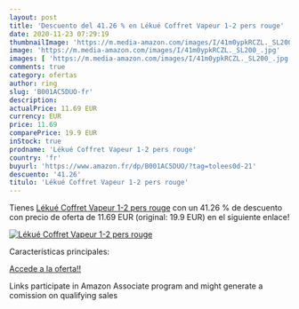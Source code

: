 ```yaml
---
layout: post
title: 'Descuento del 41.26 % en Lékué Coffret Vapeur 1-2 pers rouge'
date: 2020-11-23 07:29:19
thumbnailImage: 'https://m.media-amazon.com/images/I/41m0ypkRCZL._SL200_.jpg'
image: 'https://m.media-amazon.com/images/I/41m0ypkRCZL._SL200_.jpg'
images: [ 'https://m.media-amazon.com/images/I/41m0ypkRCZL._SL200_.jpg' ]
comments: true
category: ofertas
author: ring
slug: 'B001AC5DUO-fr'
description:
actualPrice: 11.69 EUR
currency: EUR
price: 11.69
comparePrice: 19.9 EUR
inStock: true
prodname: 'Lékué Coffret Vapeur 1-2 pers rouge'
country: 'fr'
buyurl: 'https://www.amazon.fr/dp/B001AC5DUO/?tag=tolees0d-21'
descuento: '41.26'
titulo: 'Lékué Coffret Vapeur 1-2 pers rouge'
---
```


Tienes [Lékué Coffret Vapeur 1-2 pers rouge](https://www.amazon.fr/dp/B001AC5DUO/?tag=tolees0d-21) con un 41.26 % de descuento con precio de oferta de 11.69 EUR (original: 19.9 EUR) en el siguiente enlace!

[![Lékué Coffret Vapeur 1-2 pers rouge](https://m.media-amazon.com/images/I/41m0ypkRCZL._SL200_.jpg)](https://www.amazon.fr/dp/B001AC5DUO/?tag=tolees0d-21)

Características principales:


[Accede a la oferta!!](https://www.amazon.fr/dp/B001AC5DUO/?tag=tolees0d-21)

Links participate in Amazon Associate program and might generate a comission on qualifying sales


